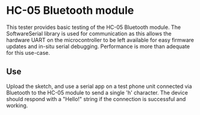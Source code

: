 # HC-05 Bluetooth module

This tester provides basic testing of the HC-05 Bluetooth module. The SoftwareSerial library is used for communication as this allows the hardware UART on the microcontroller to be left available for easy firmware updates and in-situ serial debugging. Performance is more than adequate for this use-case.

## Use
Upload the sketch, and use a serial app on a test phone unit connected via Bluetooth to the HC-05 module to send a single 'h' character. The device should respond with a "Hello!" string if the connection is successful and working.